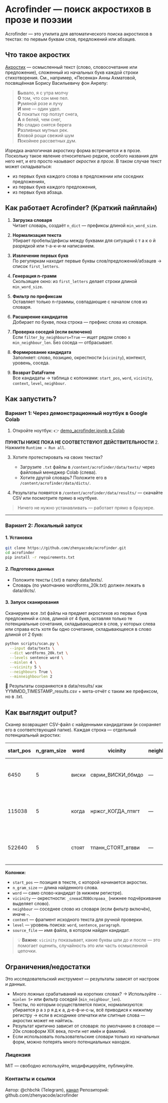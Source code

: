 # Acrofinder — поиск акростихов в прозе и поэзии

Acrofinder — это утилита для автоматического поиска акростихов в текстах: по первым буквам слов, предложений или абзацев.

## Что такое акростих

[Акростих](https://ru.wikipedia.org/wiki/Акростих) — осмысленный текст (слово, словосочетание или предложение), сложенный из начальных букв каждой строки стихотворения. См., например, «Песенка» Анны Ахматовой, посвящённая Борису Васильевичу фон Анрепу:

> **Б**ывало, я с утра молчу<br>
> **О** том, что сон мне пел.<br>
> **Р**умяной розе и лучу<br>
> **И** мне — один удел.<br>
> **С** покатых гор ползут снега,<br>
> **А** я белей, чем снег,<br>
> **Н**о сладко снятся берега<br>
> **Р**азливных мутных рек.<br>
> **Е**ловой рощи свежий шум<br>
> **П**окойнее рассветных дум.<br>

Изредка аналогичная акростиху форма встречается и в прозе. Поскольку такое явление относительно редкое, особого названия для него нет, и его просто называют *акростих в прозе*. В таком случае текст может складываться:
  - из первых букв каждого слова в предложении или соседних предложениях,
  - из первых букв каждого предложения,
  - из первых букв абзаца.



## Как работает Acrofinder? (Краткий пайплайн)

1. **Загрузка словаря**  
   Читает словарь, создаёт `n_dict` — префиксы длиной `min_word_size`.

2. **Нормализация текста**  
   Убирает пробелы/дефисы между буквами для ситуаций с т а к о й разрядкой или т-а-к-и-м написанием.

3. **Извлечение первых букв**  
   По регуляркам находит первые буквы слов/предложений/абзацев → список `first_letters`.

4. **Генерация n-грамм**  
   Скользящее окно: из `first_letters` делает строки длиной `min_word_size`.

5. **Фильтр по префиксам**  
   Оставляет только n-граммы, совпадающие с началом слов из словаря.

6. **Расширение кандидатов**  
   Добирает по букве, пока строка — префикс слова из словаря.

7. **Проверка соседей (если включено)**  
   Если `filter_by_neighbours=True` — ищет рядом слово ≥ `min_neighbour_len`. Без соседа — отбрасывает.

8. **Формирование кандидата**  
   Заполняет: слово, позицию, окрестности (`vicinity`), контекст, уровень, соседа.

9. **Возврат DataFrame**  
   Все кандидаты → таблица с колонками: `start_pos`, `word`, `vicinity`, `context`, `level`, `neighbour`.



## Как запустить?

### Вариант 1: Через демонстрационный ноутбук в Google Colab

1. Откройте ноутбук: 👉 [demo_acrofinder.ipynb в Colab](https://colab.research.google.com/github/zhenyacode/acrofinder/blob/main/notebooks/demo_acrofinder.ipynb)

**ПУНКТЫ НИЖЕ ПОКА НЕ СООТВЕТСТВУЮТ ДЕЙСТВИТЕЛЬНОСТИ**
2. Нажмите `Runtime → Run all`.

3. Хотите протестировать на своих текстах?
   - Загрузите `.txt` файлы в `/content/acrofinder/data/texts/` через файловый менеджер Colab (слева).
   - Хотите другой словарь? Положите его в `/content/acrofinder/data/dicts/`.

4. Результаты появятся в `/content/acrofinder/data/results/` — скачайте CSV или посмотрите прямо в ноутбуке.

> Ничего не нужно устанавливать — работает прямо в браузере.

---

### Вариант 2: Локальный запуск

#### 1. Установка

```bash
git clone https://github.com/zhenyacode/acrofinder.git
cd acrofinder
pip install -r requirements.txt
```

#### 2. Подготовка данных

- Положите тексты (.txt) в папку data/texts/.
- Словарь (по умолчанию wordforms_20k.txt) должен лежать в data/dicts/.


#### 3. Запуск сканирования
Сканируем все .txt файлы на предмет акростихов из первых букв предложений и слов, длиной от 4 букв, оставляя только те потенциальные сочетания, складывающиеся в слов, у которых слева или справа есть хотя бы одно сочетание, складывающееся в слово длиной от 2 букв:
```bash
python scripts/scan.py \
  --input data/texts \
  --dict wordforms_20k.txt \
  --levels sentence word \
  --minlen 4 \
  --vicinity 5 \
  --neighbours True \
  --minneighbourlen 2
```

📁 Результаты сохраняются в data/results/ как YYMMDD_TIMESTAMP_results.csv + мета-отчёт с таким же префиксом, но в .txt. 

## Как выглядит output?

Сканер возвращает CSV-файл с найденными кандидатами (и сохраняет его в соответствующей папке). Каждая строка — отдельный потенциальный акростих:

| start_pos | n_gram_size | word  | vicinity        | neighbour | context (фрагмент)                                                                 | level    | source_file                     |
|-----------|-------------|-------|-----------------|-----------|------------------------------------------------------------------------------------|----------|---------------------------------|
| 6450      | 5           | виски | сврии_ВИСКИ_ббмдо | —         | *«вод; и сделалась кровь»... Итак, был белый,*                                     | word     | b1.txt |
| 115038    | 5           | когда | нржсг_КОГДА_птягт | —         | *«Кругло объяснил, господин доктор? а? "Попы-то", »*                               | word     | b1.txt |
| 522640    | 5           | стоят | тпанн_СТОЯТ_втвви | —         | *«— Слушаю, мессир, — сказал кот...»*                                              | sentence | b1.txt |

**Колонки:**
- `start_pos` — позиция в тексте, с которой начинается акростих.
- `n_gram_size` — длина найденного слова.
- `word` — само слово-кандидат (в нижнем регистре).
- `vicinity` — окрестности: `_слеваСЛОВОсправа_` (нижнее подчёркивание выделяет слово).
- `neighbour` — соседнее слово из словаря (если фильтр включён), иначе `—`.
- `context` — фрагмент исходного текста для ручной проверки.
- `level` — уровень поиска: `word`, `sentence`, `paragraph`.
- `source_file` — имя файла, в котором найден кандидат.

> 💡 **Важно**: `vicinity` показывает, какие буквы шли до и после — это помогает оценить, случайность это или часть осмысленной цепочки.


## Ограничения/недостатки
Это исследовательский инструмент — результаты зависят от настроек и данных.

- Много ложных срабатываний на коротких словах? → Используйте `--minlen 5+` или фильтр соседей (`min_neighbour_len`).
- Тексты, по которым осуществляется поиск, нормализуются: убирается р а з р я д к а, д-е-ф-и-с-ы, всё приводися к нижнпму регистру → если в исходнике опечатки или слитные слова — акростих может не найтись.
- Результат критично зависит от словаря: по умолчанию в словаре — 20к словоформ XIX века, почти нет имён и фамилий. 
- Если использовать пользовательские словари только из начальных форм, можно потерять много потенциальных находок.



### Лицензия

MIT — свободно используйте, модифицируйте, публикуйте.

### Контакты и ссылки

Автор: @chbchk (Telegram), [канал](https://t.me/chwzh)
Репозиторий: github.com/zhenyacode/acrofinder

